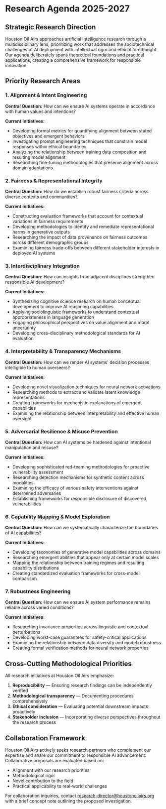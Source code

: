 # Research Agenda 2025-2027

## Strategic Research Direction

Houston Oil Airs approaches artificial intelligence research through a multidisciplinary lens, prioritizing work that addresses the sociotechnical challenges of AI deployment with intellectual rigor and ethical forethought. Our agenda deliberately spans theoretical foundations and practical applications, creating a comprehensive framework for responsible innovation.

## Priority Research Areas

### 1. Alignment & Intent Engineering

**Central Question:** How can we ensure AI systems operate in accordance with human values and intentions?

**Current Initiatives:**
- Developing formal metrics for quantifying alignment between stated objectives and emergent behaviors
- Investigating prompt engineering techniques that constrain model responses within ethical boundaries
- Analyzing the relationship between training data composition and resulting model alignment
- Researching fine-tuning methodologies that preserve alignment across domain adaptations

### 2. Fairness & Representational Integrity

**Central Question:** How do we establish robust fairness criteria across diverse contexts and communities?

**Current Initiatives:**
- Constructing evaluation frameworks that account for contextual variations in fairness requirements
- Developing methodologies to identify and remediate representational harms in generative outputs
- Researching the impact of data provenance on fairness outcomes across different demographic groups
- Examining fairness trade-offs between different stakeholder interests in deployed AI systems

### 3. Interdisciplinary Integration

**Central Question:** How can insights from adjacent disciplines strengthen responsible AI development?

**Current Initiatives:**
- Synthesizing cognitive science research on human conceptual development to improve AI reasoning capabilities
- Applying sociolinguistic frameworks to understand contextual appropriateness in language generation
- Engaging philosophical perspectives on value alignment and moral uncertainty
- Developing cross-disciplinary methodological standards for AI evaluation

### 4. Interpretability & Transparency Mechanisms

**Central Question:** How can we render AI systems' decision processes intelligible to human overseers?

**Current Initiatives:**
- Developing novel visualization techniques for neural network activations
- Researching methods to extract and validate latent knowledge representations
- Creating frameworks for mechanistic explanations of emergent capabilities
- Examining the relationship between interpretability and effective human oversight

### 5. Adversarial Resilience & Misuse Prevention

**Central Question:** How can AI systems be hardened against intentional manipulation and misuse?

**Current Initiatives:**
- Developing sophisticated red-teaming methodologies for proactive vulnerability assessment
- Researching detection mechanisms for synthetic content across modalities
- Examining the efficacy of various safety interventions against determined adversaries
- Establishing frameworks for responsible disclosure of discovered vulnerabilities

### 6. Capability Mapping & Model Exploration

**Central Question:** How can we systematically characterize the boundaries of AI capabilities?

**Current Initiatives:**
- Developing taxonomies of generative model capabilities across domains
- Researching emergent abilities that appear only at certain model scales
- Mapping the relationship between training regimes and resulting capability distributions
- Creating standardized evaluation frameworks for cross-model comparison

### 7. Robustness Engineering

**Central Question:** How can we ensure AI system performance remains reliable across varied conditions?

**Current Initiatives:**
- Researching invariance properties across linguistic and contextual perturbations
- Developing worst-case guarantees for safety-critical applications
- Examining the relationship between data diversity and model robustness
- Creating formal verification methods for neural network properties

## Cross-Cutting Methodological Priorities

All research initiatives at Houston Oil Airs emphasize:

1. **Reproducibility** — Ensuring research findings can be independently verified
2. **Methodological transparency** — Documenting procedures comprehensively
3. **Ethical consideration** — Evaluating potential downstream impacts proactively
4. **Stakeholder inclusion** — Incorporating diverse perspectives throughout the research process

## Collaboration Framework

Houston Oil Airs actively seeks research partners who complement our expertise and share our commitment to responsible AI advancement. Collaborative proposals are evaluated based on:

- Alignment with our research priorities
- Methodological rigor
- Novel contribution to the field
- Practical applicability to real-world challenges

For collaboration inquiries, contact research-director@houstonoilairs.org with a brief concept note outlining the proposed investigation.